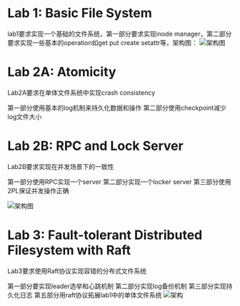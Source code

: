 # Lab 1: Basic File System

lab1要求实现一个基础的文件系统，第一部分要求实现inode manager，第二部分要求实现一些基本的operation如get put create setattr等，架构图：
![架构图](https://ipads.se.sjtu.edu.cn/courses/cse/labs/lab1-assets/part1.png)


# Lab 2A: Atomicity
Lab2A要求在单体文件系统中实现crash consistency

第一部分使用基本的log机制来持久化数据和操作
第二部分使用checkpoint减少log文件大小

# Lab 2B: RPC and Lock Server
Lab2B要求实现在并发场景下的一致性

第一部分使用RPC实现一个server
第二部分实现一个locker server
第三部分使用2PL保证并发操作正确

![架构图](https://ipads.se.sjtu.edu.cn/courses/cse/labs/lab2b-assets/lab2b-2.png)

# Lab 3: Fault-tolerant Distributed Filesystem with Raft

Lab3要求使用Raft协议实现容错的分布式文件系统

第一部分要实现leader选举和心跳机制
第二部分实现log备份机制
第三部分实现持久化日志
第五部分用raft协议拓展lab1中的单体文件系统
![架构](https://ipads.se.sjtu.edu.cn/courses/cse/labs/lab3-assets/part5.png)

